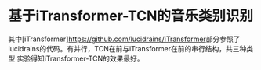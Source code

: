 # 基于iTransformer-TCN的音乐类别识别

其中[iTransformer]<https://github.com/lucidrains/iTransformer>部分参照了lucidrains的代码。有并行，TCN在前与iTransformer在前的串行结构，共三种类型
实验得知iTransformer-TCN的效果最好。
